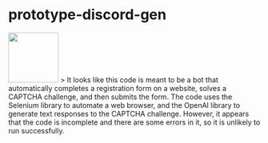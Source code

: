 # prototype-discord-gen

<img src="https://user-images.githubusercontent.com/102901194/207845644-1b12f66a-3d80-49a9-b43b-70ff25f32c81.png" width="100" height="100" />
> It looks like this code is meant to be a bot that automatically completes a registration form on a website, solves a CAPTCHA challenge, and then submits the form. The code uses the Selenium library to automate a web browser, and the OpenAI library to generate text responses to the CAPTCHA challenge. However, it appears that the code is incomplete and there are some errors in it, so it is unlikely to run successfully.
